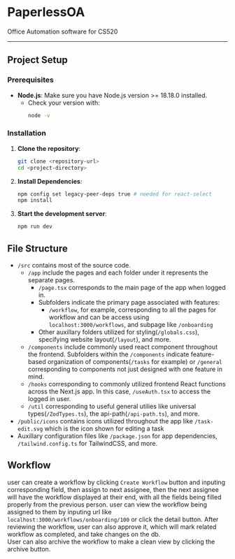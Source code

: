 # PaperlessOA

Office Automation software for CS520

---

## Project Setup

### Prerequisites
- **Node.js**: Make sure you have Node.js version >= 18.18.0 installed.
  - Check your version with:
    ```bash
    node -v
    ```

### Installation

1. **Clone the repository**:
   ```bash
   git clone <repository-url>
   cd <project-directory>
   ```

2. **Install Dependencies**:
   ```bash
   npm config set legacy-peer-deps true # needed for react-select
   npm install
   ```

3. **Start the development server**:
   ```bash
   npm run dev
   ```
## File Structure
- `/src` contains most of the source code. 
   - `/app` include the pages and each folder under it represents the separate pages. 
      - `/page.tsx` corresponds to the main page of the app when logged in.
      - Subfolders indicate the primary page associated with features:
         - `/workflow`, for example, corresponding to all the pages for workflow and can be
access using `localhost:3000/workflows`, and subpage like `/onboarding`
      - Other auxillary folders utilized for styling(`/globals.css`), specifying website layout(`/layout`), and more.
   - `/components` include commonly used react component throughout the frontend. Subfolders within the `/components` indicate feature-based organization of components(`/tasks` for example) or `/general` corresponding to components not just designed with one feature in mind.
   - `/hooks` corresponding to commonly utilized frontend React functions across the Next.js app. In this case, `/useAuth.tsx` to access the logged in user.
   - `/util` corresponding to useful general utilies like universal types(`/ZodTypes.ts`), the api-path(`/api-path.ts`), and more.
- `/public/icons` contains icons utilized throughout the app like `/task-edit.svg` which is the icon shown for editing a task
- Auxillary configuration files like `/package.json` for app dependencies, `/tailwind.config.ts` for TailwindCSS, and more.

## Workflow
user can create a workflow by clicking `Create Workflow` button and inputing corresponding field, then assign to next assignee,
then the next assignee will have the workflow displayed at their end, with all the fields being
filled properly from the previous person. user can view the workflow being assigned to them by inputing url like
`localhost:3000/workflows/onboarding/100` or click the detail button. After reviewing the workflow, user can also approve it, which 
will mark related workflow as completed, and take changes on the db.\
User can also archive the workflow to make a clean view by clicking the archive button.